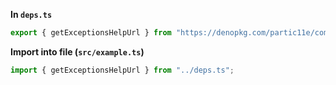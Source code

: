 **In `deps.ts`**

```ts
export { getExceptionsHelpUrl } from "https://denopkg.com/partic11e/common/mod.ts";
```

**Import into file (`src/example.ts`)**

```ts
import { getExceptionsHelpUrl } from "../deps.ts";
```
